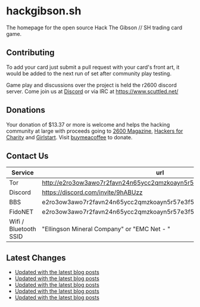 # hackgibson.sh
The homepage for the open source Hack The Gibson // SH trading card game.


## Contributing

To add your card just submit a pull request with your card's front art, it would be added to the next run of set after community play testing.

Game play and discussions over the project is held the r2600 discord server. Come join us at [Discord](https://discord.com/invite/9hABUzz) or via IRC at https://www.scuttled.net/


## Donations

Your donation of $13.37 or more is welcome and helps the hacking community at large with proceeds going to [2600 Magazine](https://2600.com/), [Hackers for Charity](https://hackersforcharity.org) and [Girlstart](https://girlstart.org).  Visit [buymeacoffee](https://www.buymeacoffee.com/hackgibson.sh) to donate.


## Contact Us

Service | url
-|-
Tor | http://e2ro3ow3awo7r2favn24n65ycc2qmzkoayn5r57e3f56nvjwdcgg32ad.onion
Discord | https://discord.com/invite/9hABUzz
BBS | e2ro3ow3awo7r2favn24n65ycc2qmzkoayn5r57e3f56nvjwdcgg32ad.onion:23
FidoNET | e2ro3ow3awo7r2favn24n65ycc2qmzkoayn5r57e3f56nvjwdcgg32ad.onion:24554
Wifi / Bluetooth SSID | "Ellingson Mineral Company" or "EMC Net - <fidonet address>"

## Latest Changes
<!-- BLOG-POST-LIST:START -->
- [Updated with the latest blog posts](https://github.com/DFW2600/hackgibson.sh/commit/6cb158a1d82bd4193676b40edbd9ef384b95b0e1)
- [Updated with the latest blog posts](https://github.com/DFW2600/hackgibson.sh/commit/1f2b5295020e6e3344d71c2bed3247ac4dec4dfd)
- [Updated with the latest blog posts](https://github.com/DFW2600/hackgibson.sh/commit/fc65c785e47738c4032b63b018fc0351183a866d)
- [Updated with the latest blog posts](https://github.com/DFW2600/hackgibson.sh/commit/53303ffd7f7f9544c3a8d157201993aa94eade8f)
- [Updated with the latest blog posts](https://github.com/DFW2600/hackgibson.sh/commit/7dce813c5b840d015663b437dc0de3395f8fc2a1)
<!-- BLOG-POST-LIST:END -->

